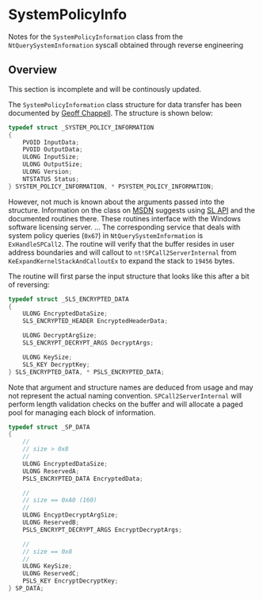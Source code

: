 # SystemPolicyInfo
Notes for the `SystemPolicyInformation` class from the `NtQuerySystemInformation` syscall obtained through reverse engineering

## Overview
This section is incomplete and will be continously updated.

The `SystemPolicyInformation` class structure for data transfer has been documented by [Geoff Chappell](https://www.geoffchappell.com/studies/windows/km/ntoskrnl/api/ex/sysinfo/policy.htm).  The structure is shown below:
```cpp
typedef struct _SYSTEM_POLICY_INFORMATION
{
    PVOID InputData;
    PVOID OutputData;
    ULONG InputSize;
    ULONG OutputSize;
    ULONG Version;
    NTSTATUS Status;
} SYSTEM_POLICY_INFORMATION, * PSYSTEM_POLICY_INFORMATION;
```

However, not much is known about the arguments passed into the structure.  Information on the class on [MSDN](https://docs.microsoft.com/en-us/windows/win32/api/winternl/nf-winternl-ntquerysysteminformation#system_policy_information) suggests using [SL API](https://docs.microsoft.com/en-us/windows/win32/api/slpublic/) and the documented routines there.  These routines interface with the Windows software licensing server. 
 ...
The corresponding service that deals with system policy queries (`0x67`) in `NtQuerySystemInformation` is `ExHandleSPCall2`.  The routine will verify that the buffer resides in user address boundaries and will callout to `nt!SPCall2ServerInternal` from `KeExpandKernelStackAndCalloutEx` to expand the stack to `19456` bytes.  

The routine will first parse the input structure that looks like this after a bit of reversing:
```cpp
typedef struct _SLS_ENCRYPTED_DATA
{
    ULONG EncryptedDataSize;
    SLS_ENCRYPTED_HEADER EncryptedHeaderData;

    ULONG DecryptArgSize;
    SLS_ENCRYPT_DECRYPT_ARGS DecryptArgs;

    ULONG KeySize;
    SLS_KEY DecryptKey;
} SLS_ENCRYPTED_DATA, * PSLS_ENCRYPTED_DATA;
```
Note that argument and structure names are deduced from usage and may not represent the actual naming convention.
`SPCall2ServerInternal` will perform length validation checks on the buffer and will allocate a paged pool for managing each block of information.
```cpp
typedef struct _SP_DATA
{
    //
    // size > 0x8
    //
    ULONG EncryptedDataSize;
    ULONG ReservedA;
    PSLS_ENCRYPTED_DATA EncryptedData;

    //
    // size == 0xA0 (160)
    //
    ULONG EncyptDecryptArgSize;
    ULONG ReservedB;
    PSLS_ENCRYPT_DECRYPT_ARGS EncryptDecryptArgs;

    //
    // size == 0x8
    //
    ULONG KeySize;
    ULONG ReservedC;
    PSLS_KEY EncryptDecryptKey;
} SP_DATA;
```
